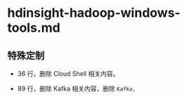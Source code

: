 # hdinsight-hadoop-windows-tools.md

## 特殊定制

* 36 行，删除 Cloud Shell 相关内容。

* 89 行，删除 Kafka 相关内容，删除 `Kafka,`